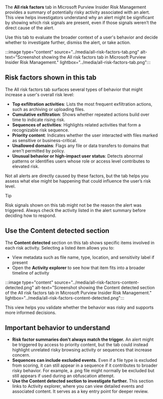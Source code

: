 The **All risk factors** tab in Microsoft Purview Insider Risk Management provides a summary of potentially risky activity associated with an alert. This view helps investigators understand why an alert might be significant by showing which risk signals are present, even if those signals weren’t the direct cause of the alert.

Use this tab to evaluate the broader context of a user's behavior and decide whether to investigate further, dismiss the alert, or take action.

:::image type="content" source="../media/all-risk-factors-tab.png" alt-text="Screenshot showing the All risk factors tab in Microsoft Purview Insider Risk Management." lightbox="../media/all-risk-factors-tab.png":::

## Risk factors shown in this tab

The All risk factors tab surfaces several types of behavior that might increase a user's overall risk level:

- **Top exfiltration activities**: Lists the most frequent exfiltration actions, such as archiving or uploading files.
- **Cumulative exfiltration**: Shows whether repeated actions build over time to indicate rising risk.
- **Sequences of activities**: Highlights related activities that form a recognizable risk sequence.
- **Priority content**: Indicates whether the user interacted with files marked as sensitive or business-critical.
- **Unallowed domains**: Flags any file or data transfers to domains that aren't permitted by policy.
- **Unusual behavior or high-impact user status**: Detects abnormal patterns or identifies users whose role or access level contributes to elevated risk.

Not all alerts are directly caused by these factors, but the tab helps you assess what else might be happening that could influence the user’s risk level.

> [!TIP]
> Risk signals shown on this tab might not be the reason the alert was triggered. Always check the activity listed in the alert summary before deciding how to respond.

## Use the Content detected section

The **Content detected** section on this tab shows specific items involved in each risk activity. Selecting a listed item allows you to:

- View metadata such as file name, type, location, and sensitivity label if present
- Open the **Activity explorer** to see how that item fits into a broader timeline of activity

:::image type="content" source="../media/all-risk-factors-content-detected.png" alt-text="Screenshot showing the Content detected section of the All risk factors tab in Microsoft Purview Insider Risk Management." lightbox="../media/all-risk-factors-content-detected.png":::

This view helps you validate whether the behavior was risky and supports more informed decisions.

## Important behavior to understand

- **Risk factor summaries don't always match the trigger.** An alert might be triggered by access to priority content, but the tab could instead highlight unrelated risky browsing activity or sequences that increase concern.
- **Sequences can include excluded events.** Even if a file type is excluded from scoring, it can still appear in a sequence if it contributes to broader risky behavior. For example, a .png file might normally be excluded but still appears if used during an obfuscation attempt.
- **Use the Content detected section to investigate further.** This section links to Activity explorer, where you can view detailed events and associated content. It serves as a key entry point for deeper review.
